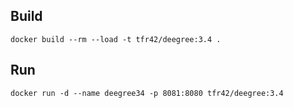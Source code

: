 ## Build
    docker build --rm --load -t tfr42/deegree:3.4 .

## Run
    docker run -d --name deegree34 -p 8081:8080 tfr42/deegree:3.4